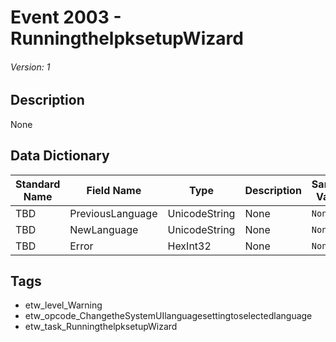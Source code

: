 # Event 2003 - RunningthelpksetupWizard
###### Version: 1

## Description
None

## Data Dictionary
|Standard Name|Field Name|Type|Description|Sample Value|
|---|---|---|---|---|
|TBD|PreviousLanguage|UnicodeString|None|`None`|
|TBD|NewLanguage|UnicodeString|None|`None`|
|TBD|Error|HexInt32|None|`None`|

## Tags
* etw_level_Warning
* etw_opcode_ChangetheSystemUIlanguagesettingtoselectedlanguage
* etw_task_RunningthelpksetupWizard